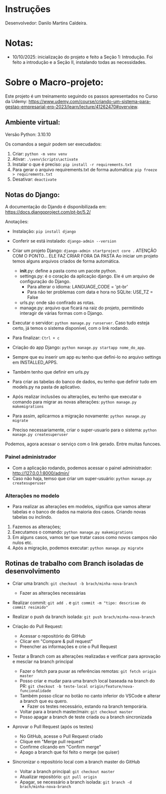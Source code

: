 # Instruções
Desenvolvedor: Danilo Martins Caldeira.

# Notas: 
- 10/10/2025: inicialização do projeto e feito a Seção 1: Introdução. Foi feito a introdução e a Seção II, instalando todas as necessidades. 

# Sobre o Macro-projeto:
Este projeto é um treinamento seguindo os passos apresentados no Curso da Udemy: https://www.udemy.com/course/criando-um-sistema-para-gestao-empresarial-erp-2023/learn/lecture/41262470#overview.

## Ambiente virtual: 
Versão Python: 3.10.10

Os comandos a seguir podem ser execudados:
1. Criar: ```python -m venv venv```
2. Ativar: ```.\venv\Scripts\activate```
3. Instalar o que é preciso: ```pip install -r requirements.txt```
4. Para gerar o arquivo requirements.txt de forma automática: ```pip freeze > requirements.txt```
1. Desativar: ```deactivate```

## Notas do Django:
A documentação do Djando é disponibilizada em: https://docs.djangoproject.com/pt-br/5.2/

Anotações:

- Instalação: ```pip install django```
- Conferir se está instalado: ```django-admin --version```
- Criar um projeto Django: ```django-admin startproject core .``` ATENÇÃO COM O PONTO... ELE FAZ CRIAR FORA DA PASTA
  Ao iniciar um projeto temos alguns arquivos criados de forma automática. 
    - __init__.py: define a pasta como um pacote python.
    - settings.py: é o coração da aplicação django. Ele é um arquivo de configuração do Django. 
      - Para alterar o idioma: LANGUAGE_CODE = 'pt-br'
      - Para não ter problemas com data e hora no SQLite: USE_TZ = False
    - urls.py: onde são confirado as rotas. 
    - manage.py: arquivo que ficará na raiz do projeto, permitindo interagir de várias formas com o Django. 

- Executar o servidor: ```python manage.py runserver```. Caso tudo esteja certo, já temos o sistema disponível, com o link rodando. 
- Para finalizar: ```Ctrl + c```
- Criação do app Django: ```python manage.py startapp nome_do_app```. 
- Sempre que eu inserir um app eu tenho que defini-lo no arquivo settings em INSTALLED_APPS. 
- Também tenho que definir em urls.py 
- Para criar as tabelas do banco de dados, eu tenho que definir tudo em models.py na pasta de aplicativo.
- Após realizar inclusões ou alterações, eu tenho que executar o comando para migrar as novas alterações: 
```python manage.py makemigrations```
- Para assim, aplicarmos a migração novamente: ```python manage.py migrate``` 
- Preciso necessariamente, criar o super-usuario para o sistema: ```python manage.py createsuperuser```

Podemos, agora acessar o serviço com o link gerado. Entre muitas funcoes. 

### Painel administrador
- Com a aplicação rodando, podemos acessar o painel administrador: http://127.0.0.1:8000/admin/
- Caso não haja, temso que criar um super-usuário: ```python manage.py createsuperuser```

### Alterações no modelo
- Para realizar as alterações em modelos, significa que vamos alterar tabelas e o banco de dados na maioria dos casos. Criando novas tabelas ou inclindo. 
1. Fazemos as alterações;
2. Executamos o comando: ```python manage.py makemigrations```
3. Em alguns casos, vamos ter que tratar casos como novos campos não nulos etc. 
4. Após a migração, podemos executar: ```python manage.py migrate```

## Rotinas de trabalho com Branch isoladas de desenvolvimento
- Criar uma branch: ```git checkout -b brach/minha-nova-branch```
    - Fazer as alterações necessárias

- Realizar commit: ```git add .``` e ```git commit -m "tipo: descricao do commit resimido"```
- Realizar o push da branch isolada: ```git push brach/minha-nova-branch```

- Criação do Pull Request:
  - Acessar o repositório do GitHub
  - Clicar em "Compare & pull request"
  - Preencher as informações e crie o Pull Request

- Testar a Branch com as alterações realizadas e verificar para aprovação e mesclar na branch principal
  - Fazer o fetch para puxar as referências remotas: ```git fetch origin master```
  - Posso criar e mudar para uma branch local baseada na branch do PR: ```git checkout -b teste-local origin/feature/nova-funcionalidade```
  - Também posso clicar no botão no canto inferior do VSCode e alterar a branch que eu quero. 
    - Fazer os testes necessário, estando na branch temporária.
  - Voltar para a branch master/main: ```git checkout master```
  - Posso apagar a branch de teste criada ou a branch sincronizada

- Aprovar o Pull Request (após os testes)
    - No GitHub, acesse o Pull Request criado
    - Clique em "Merge pull request"
    - Confirme clicando em "Confirm merge"
    - Apago a branch que foi feito o merge (se quiser)

- Sincronizar o repositório local com a branch master do GitHub
    - Voltar a branch principal: ```git checkout master```
    - Atualizar repositório: ```git pull origin```
    - Apagar, se necessário a branch isolada: ```git branch -d  brach/minha-nova-branch```